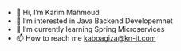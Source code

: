 - 👋 Hi, I’m Karim Mahmoud
- 👀 I’m interested in Java Backend Developemnet
- 🌱 I’m currently learning Spring Microservices
- 📫 How to reach me kaboagiza@kn-it.com

<!---
karim-kn/karim-kn is a ✨ special ✨ repository because its `README.md` (this file) appears on your GitHub profile.
You can click the Preview link to take a look at your changes.
--->
